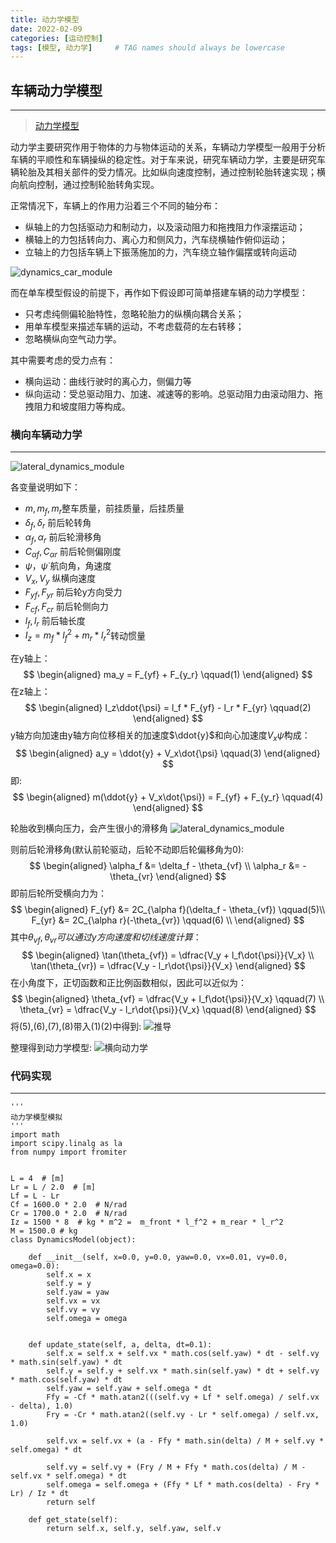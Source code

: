 ```yaml
---
title: 动力学模型
date: 2022-02-09
categories: [运动控制]
tags: [模型, 动力学]     # TAG names should always be lowercase
---
```


## 车辆动力学模型
---
>  [动力学模型](https://blog.csdn.net/u013914471/article/details/83018664)  


动力学主要研究作用于物体的力与物体运动的关系，车辆动力学模型一般用于分析车辆的平顺性和车辆操纵的稳定性。对于车来说，研究车辆动力学，主要是研究车辆轮胎及其相关部件的受力情况。比如纵向速度控制，通过控制轮胎转速实现；横向航向控制，通过控制轮胎转角实现。

正常情况下，车辆上的作用力沿着三个不同的轴分布：
- 纵轴上的力包括驱动力和制动力，以及滚动阻力和拖拽阻力作滚摆运动；
- 横轴上的力包括转向力、离心力和侧风力，汽车绕横轴作俯仰运动；
- 立轴上的力包括车辆上下振荡施加的力，汽车绕立轴作偏摆或转向运动


![dynamics_car_module](../../assets/img/dynamics_car.png)

而在单车模型假设的前提下，再作如下假设即可简单搭建车辆的动力学模型：  
- 只考虑纯侧偏轮胎特性，忽略轮胎力的纵横向耦合关系；  
- 用单车模型来描述车辆的运动，不考虑载荷的左右转移；
- 忽略横纵向空气动力学。

其中需要考虑的受力点有：
- 横向运动：曲线行驶时的离心力，侧偏力等
- 纵向运动：受总驱动阻力、加速、减速等的影响。总驱动阻力由滚动阻力、拖拽阻力和坡度阻力等构成。


### 横向车辆动力学
---  
![lateral_dynamics_module](../../assets/img/lateral_dynamics_module.png)

各变量说明如下：  
- $m, m_f, m_r$整车质量，前挂质量，后挂质量
- $\delta_f, \delta_r$ 前后轮转角
- $\alpha_f, \alpha_r$ 前后轮滑移角
- $C_{\alpha f}, C_{\alpha r}$ 前后轮侧偏刚度
- $\psi，\dot{\psi}$ 航向角，角速度
- $V_x, V_y$ 纵横向速度
- $F_{yf},F_{yr}$ 前后轮y方向受力
- $F_{cf},F_{cr}$ 前后轮侧向力
- $l_f, l_r$ 前后轴长度
- $I_z=m_f * l_{f}^2 + m_r * l_{r}^2$转动惯量

在y轴上：
$$
\begin{aligned}
    ma_y = F_{yf} + F_{y_r} \qquad(1)
\end{aligned}
$$
在z轴上：
$$
\begin{aligned}
    I_z\ddot{\psi} = l_f * F_{yf} - l_r * F_{yr} \qquad(2)
\end{aligned}
$$
y轴方向加速由y轴方向位移相关的加速度$\ddot{y}$和向心加速度$V_x\dot{\psi}$构成：
$$
\begin{aligned}
    a_y = \ddot{y} + V_x\dot{\psi} \qquad(3)
\end{aligned}
$$
即:
$$
\begin{aligned}
    m(\ddot{y} + V_x\dot{\psi}) =  F_{yf} + F_{y_r} \qquad(4)
\end{aligned}
$$

轮胎收到横向压力，会产生很小的滑移角
![lateral_dynamics_module](../../assets/img/slip_angle.png)

则前后轮滑移角(默认前轮驱动，后轮不动即后轮偏移角为0):
$$
\begin{aligned}
    \alpha_f &= \delta_f - \theta_{vf} \\
    \alpha_r &= - \theta_{vr}
\end{aligned}
$$
即前后轮所受横向力为：
$$
\begin{aligned}
    F_{yf} &= 2C_{\alpha f}(\delta_f - \theta_{vf}) \qquad(5)\\
    F_{yr} &= 2C_{\alpha r}(-\theta_{vr}) \qquad(6) \\
\end{aligned}
$$
其中$\theta_{vf},\theta_{vr}可以通过y方向速度和切线速度计算$：
$$
\begin{aligned}
    \tan(\theta_{vf}) = \dfrac{V_y + l_f\dot{\psi}}{V_x} \\
    \tan(\theta_{vr}) = \dfrac{V_y - l_r\dot{\psi}}{V_x}
\end{aligned}
$$
在小角度下，正切函数和正比例函数相似，因此可以近似为：
$$
\begin{aligned}
    \theta_{vf} = \dfrac{V_y + l_f\dot{\psi}}{V_x} \qquad(7) \\
    \theta_{vr} = \dfrac{V_y - l_r\dot{\psi}}{V_x} \qquad(8)
\end{aligned}
$$
将(5),(6),(7),(8)带入(1)(2)中得到:
![推导](../../assets/img/tuidao.jpg)

整理得到动力学模型:
![横向动力学](../../assets/img/lateral_dynamics_state.png)


### 代码实现
---

```python3
'''
动力学模型模拟
'''
import math
import scipy.linalg as la
from numpy import fromiter


L = 4  # [m]
Lr = L / 2.0  # [m]
Lf = L - Lr
Cf = 1600.0 * 2.0  # N/rad
Cr = 1700.0 * 2.0  # N/rad
Iz = 1500 * 8  # kg * m^2 =  m_front * l_f^2 + m_rear * l_r^2
M = 1500.0 # kg
class DynamicsModel(object):

    def __init__(self, x=0.0, y=0.0, yaw=0.0, vx=0.01, vy=0.0, omega=0.0):
        self.x = x
        self.y = y
        self.yaw = yaw
        self.vx = vx
        self.vy = vy
        self.omega = omega


    def update_state(self, a, delta, dt=0.1):
        self.x = self.x + self.vx * math.cos(self.yaw) * dt - self.vy * math.sin(self.yaw) * dt
        self.y = self.y + self.vx * math.sin(self.yaw) * dt + self.vy * math.cos(self.yaw) * dt
        self.yaw = self.yaw + self.omega * dt
        Ffy = -Cf * math.atan2(((self.vy + Lf * self.omega) / self.vx - delta), 1.0)
        Fry = -Cr * math.atan2((self.vy - Lr * self.omega) / self.vx, 1.0)
        
        self.vx = self.vx + (a - Ffy * math.sin(delta) / M + self.vy * self.omega) * dt

        self.vy = self.vy + (Fry / M + Ffy * math.cos(delta) / M - self.vx * self.omega) * dt
        self.omega = self.omega + (Ffy * Lf * math.cos(delta) - Fry * Lr) / Iz * dt
        return self

    def get_state(self):
        return self.x, self.y, self.yaw, self.v
```
